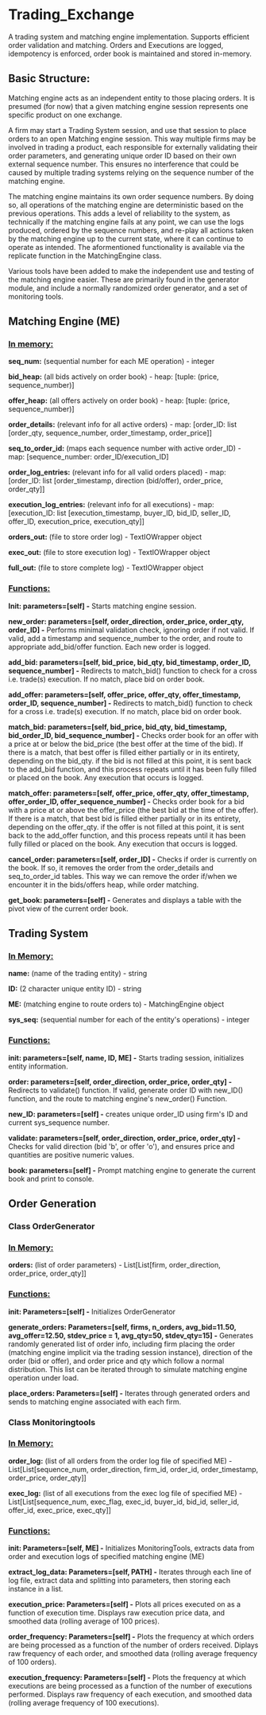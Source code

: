 # Trading_Exchange

A trading system and matching engine implementation. Supports efficient order validation and matching. Orders and Executions are logged, idempotency is enforced, order book is maintained and stored in-memory.

## Basic Structure:

Matching engine acts as an independent entity to those placing orders. It is presumed (for now) that a given matching engine session represents one specific product on one exchange.

A firm may start a Trading System session, and use that session to place orders to an open Matching engine session. This way multiple firms may be involved in trading a product, each responsible for externally validating their order parameters, and generating unique order ID based on their own external sequence number. This ensures no interference that could be caused by multiple trading systems relying on the sequence number of the matching engine. 

The matching engine maintains its own order sequence numbers. By doing so, all operations of the matching engine are deterministic based on the previous operations. This adds a level of reliability to the system, as technically if the matching engine fails at any point, we can use the logs produced, ordered by the sequence numbers, and re-play all actions taken by the matching engine up to the current state, where it can continue to operate as intended. The aformentioned functionality is available via the replicate function in the MatchingEngine class.

Various tools have been added to make the independent use and testing of the matching engine easier. These are primarily found in the generator module, and include a normally randomized order generator, and a set of monitoring tools.

## Matching Engine (ME)

### <ins>In memory:</ins> 

**seq_num:** (sequential number for each ME operation) - integer

**bid_heap:** (all bids actively on order book) - heap: [tuple: (price, sequence_number)]

**offer_heap:** (all offers actively on order book) - heap: [tuple: (price, sequence_number)]

**order_details:** (relevant info for all active orders) - map: [order_ID: list [order_qty, sequence_number, order_timestamp, order_price]]

**seq_to_order_id:** (maps each sequence number with active order_ID) - map: [sequence_number: order_ID/execution_ID]

**order_log_entries:** (relevant info for all valid orders placed) - map: [order_ID: list [order_timestamp, direction (bid/offer), order_price, order_qty]]

**execution_log_entries:** (relevant info for all executions) - map: [execution_ID: list [execution_timestamp, buyer_ID, bid_ID, seller_ID, offer_ID, execution_price, execution_qty]]

**orders_out:** (file to store order log) - TextIOWrapper object

**exec_out:** (file to store execution log) - TextIOWrapper object

**full_out:** (file to store complete log) - TextIOWrapper object

### <ins>Functions:</ins>

**Init: parameters=[self] -** Starts matching engine session.

**new_order: parameters=[self, order_direction, order_price, order_qty, order_ID] -** Performs minimal validation check, ignoring order if not valid. If valid, add a timestamp and sequence_number to the order, and route to appropriate add_bid/offer function. Each new order is logged.

**add_bid: parameters=[self, bid_price, bid_qty, bid_timestamp, order_ID, sequence_number] -** Redirects to match_bid() function to check for a cross i.e. trade(s) execution. If no match, place bid on order book. 

**add_offer: parameters=[self, offer_price, offer_qty, offer_timestamp, order_ID, sequence_number] -** Redirects to match_bid() function to check for a cross i.e. trade(s) execution. If no match, place bid on order book.

**match_bid: parameters=[self, bid_price, bid_qty, bid_timestamp, bid_order_ID, bid_sequence_number] -** Checks order book for an offer with a price at or below the bid_price (the best offer at the time of the bid). If there is a match, that best offer is filled either partially or in its entirety, depending on the bid_qty. if the bid is not filled at this point, it is sent back to the add_bid function, and this process repeats until it has been fully filled or placed on the book. Any execution that occurs is logged.

**match_offer: parameters=[self, offer_price, offer_qty, offer_timestamp, offer_order_ID, offer_sequence_number] -** Checks order book for a bid with a price at or above the offer_price (the best bid at the time of the offer). If there is a match, that best bid is filled either partially or in its entirety, depending on the offer_qty. if the offer is not filled at this point, it is sent back to the add_offer function, and this process repeats until it has been fully filled or placed on the book. Any execution that occurs is logged.

**cancel_order: parameters=[self, order_ID] -** Checks if order is currently on the book. If so, it removes the order from the order_details and seq_to_order_id tables. This way we can remove the order if/when we encounter it in the bids/offers heap, while order matching. 

**get_book: parameters=[self] -** Generates and displays a table with the pivot view of the current order book.

## Trading System

### <ins>In Memory:</ins>

**name:** (name of the trading entity) - string

**ID:** (2 character unique entity ID) - string

**ME:** (matching engine to route orders to) - MatchingEngine object

**sys_seq:** (sequential number for each of the entity's operations) - integer

### <ins>Functions:</ins>

**init: parameters=[self, name, ID, ME] -** Starts trading session, initializes entity information.

**order: parameters=[self, order_direction, order_price, order_qty] -** Redirects to validate() function. If valid, generate order ID with new_ID() function, and the route to matching engine's new_order() Function.

**new_ID: parameters=[self] -** creates unique order_ID using firm's ID and current sys_sequence number.

**validate: parameters=[self, order_direction, order_price, order_qty] -** Checks for valid direction (bid 'b', or offer 'o'), and ensures price and quantities are positive numeric values.

**book: parameters=[self] -** Prompt matching engine to generate the current book and print to console.

## Order Generation

### Class OrderGenerator

### <ins>In Memory:</ins>

**orders:** (list of order parameters) - List[List[firm, order_direction, order_price, order_qty]]

### <ins>Functions:</ins>

**init: Parameters=[self] -** Initializes OrderGenerator

**generate_orders: Parameters=[self, firms, n_orders, avg_bid=11.50, avg_offer=12.50, stdev_price = 1, avg_qty=50, stdev_qty=15] -** Generates randomly generated list of order info, including firm placing the order (matching engine implicit via the trading session instance), direction of the order (bid or offer), and order price and qty which follow a normal distribution. This list can be iterated through to simulate matching engine operation under load.

**place_orders: Parameters=[self] -** Iterates through generated orders and sends to matching engine associated with each firm.

### Class Monitoringtools

### <ins>In Memory:</ins>

**order_log:** (list of all orders from the order log file of specified ME) - List[List[sequence_num, order_direction, firm_id, order_id, order_timestamp, order_price, order_qty]]

**exec_log:** (list of all executions from the exec log file of specified ME) - List[List[sequence_num, exec_flag, exec_id, buyer_id, bid_id, seller_id, offer_id, exec_price, exec_qty]]

### <ins>Functions:</ins>

**__init__: Parameters=[self, ME] -** Initializes MonitoringTools, extracts data from order and execution logs of specified matching engine (ME)

**extract_log_data: Parameters=[self, PATH] -** Iterates through each line of log file, extract data and splitting into parameters, then storing each instance in a list.

**execution_price: Parameters=[self] -** Plots all prices executed on as a function of execution time. Displays raw execution price data, and smoothed data (rolling average of 100 prices).

**order_frequency: Parameters=[self] -** Plots the frequency at which orders are being processed as a function of the number of orders received. Diplays raw frequency of each order, and smoothed data (rolling average frequency of 100 orders).

**execution_frequency: Parameters=[self] -** Plots the frequency at which executions are being processed as a function of the number of executions performed. Displays raw frequency of each execution, and smoothed data (rolling average frequency of 100 executions).
